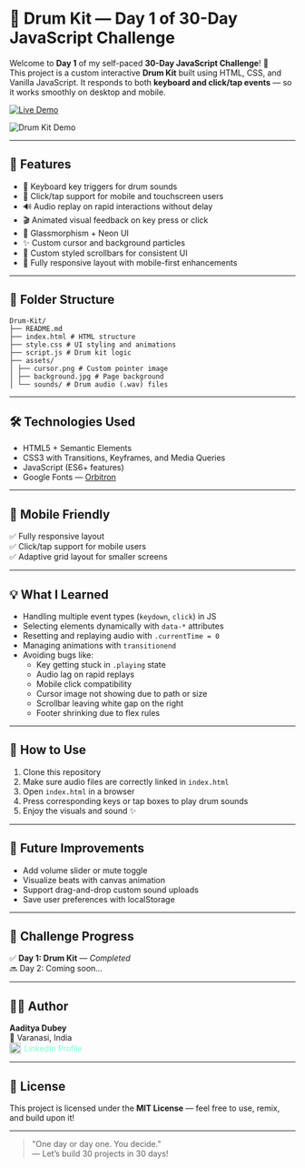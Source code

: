# 🥁 Drum Kit — Day 1 of 30-Day JavaScript Challenge

Welcome to **Day 1** of my self-paced **30-Day JavaScript Challenge**! 🚀  
This project is a custom interactive **Drum Kit** built using HTML, CSS, and Vanilla JavaScript. It responds to both **keyboard and click/tap events** — so it works smoothly on desktop and mobile.

[![Live Demo](https://img.shields.io/badge/Live-Demo-blue?style=for-the-badge)](https://jsdrum-beats.netlify.app)

![Drum Kit Demo](https://github.com/aaditya-dubey09/daily-dev-journal/Drum-Kit/blob/main/assets/demo.gif?raw=true)

---

## 🌟 Features

- 🎹 Keyboard key triggers for drum sounds  
- 📱 Click/tap support for mobile and touchscreen users  
- 🔊 Audio replay on rapid interactions without delay  
- 🎬 Animated visual feedback on key press or click  
- 💎 Glassmorphism + Neon UI  
- ✨ Custom cursor and background particles  
- 🧩 Custom styled scrollbars for consistent UI  
- 📏 Fully responsive layout with mobile-first enhancements

---

## 📂 Folder Structure

```
Drum-Kit/
├── README.md
├── index.html # HTML structure
├── style.css # UI styling and animations
├── script.js # Drum kit logic
├── assets/
│ ├── cursor.png # Custom pointer image
│ ├── background.jpg # Page background
│ └── sounds/ # Drum audio (.wav) files

```

---

## 🛠️ Technologies Used

- HTML5 + Semantic Elements  
- CSS3 with Transitions, Keyframes, and Media Queries  
- JavaScript (ES6+ features)  
- Google Fonts — [Orbitron](https://fonts.google.com/specimen/Orbitron)

---

## 📱 Mobile Friendly

✅ Fully responsive layout  
✅ Click/tap support for mobile users  
✅ Adaptive grid layout for smaller screens

---

## 💡 What I Learned

- Handling multiple event types (`keydown`, `click`) in JS  
- Selecting elements dynamically with `data-*` attributes  
- Resetting and replaying audio with `.currentTime = 0`  
- Managing animations with `transitionend`  
- Avoiding bugs like:
  - Key getting stuck in `.playing` state
  - Audio lag on rapid replays
  - Mobile click compatibility
  - Cursor image not showing due to path or size
  - Scrollbar leaving white gap on the right
  - Footer shrinking due to flex rules

---

## 🎯 How to Use

1. Clone this repository  
2. Make sure audio files are correctly linked in `index.html`  
3. Open `index.html` in a browser  
4. Press corresponding keys or tap boxes to play drum sounds  
5. Enjoy the visuals and sound ✨

---

## 📌 Future Improvements

- Add volume slider or mute toggle  
- Visualize beats with canvas animation  
- Support drag-and-drop custom sound uploads  
- Save user preferences with localStorage  

---

## 📅 Challenge Progress

✅ **Day 1: Drum Kit** — *Completed*  
🔜 Day 2: Coming soon…

---

## 🧑‍💻 Author

**Aaditya Dubey**  
📍 Varanasi, India  
<a href="https://linkedin.com/in/aadityadubey" target="_blank" style="display: inline-flex; align-items: center; gap: 6px; text-decoration: none; color: inherit; color: aquamarine;">
  <img src="https://img.icons8.com/?size=100&id=13930&format=png&color=000000" alt="LinkedIn Icon" style="width: 20px; height: 20px;" />
  LinkedIn Profile
</a>

---

## 📜 License

This project is licensed under the **MIT License** — feel free to use, remix, and build upon it!

---
> "One day or day one. You decide."  
> — Let’s build 30 projects in 30 days!